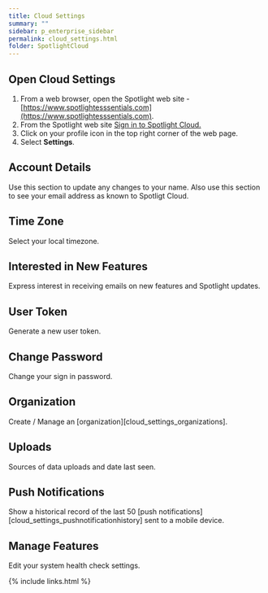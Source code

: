 ```yaml
---
title: Cloud Settings
summary: ""
sidebar: p_enterprise_sidebar
permalink: cloud_settings.html
folder: SpotlightCloud
---
```



## Open Cloud Settings

1. From a web browser, open the Spotlight web site - [https://www.spotlightesssentials.com](https://www.spotlightesssentials.com).
2. From the Spotlight web site [Sign in to Spotlight Cloud.](https://www.spotlightessentials.com/home/SignIn)
3. Click on your profile icon in the top right corner of the web page.
4. Select **Settings**.

## Account Details
Use this section to update any changes to your name. Also use this section to see your email address as known to Spotligt Cloud.

## Time Zone
Select your local timezone.

## Interested in New Features
Express interest in receiving emails on new features and Spotlight updates.

## User Token
Generate a new user token.

## Change Password
Change your sign in password.

## Organization
Create / Manage an [organization][cloud_settings_organizations].

## Uploads
Sources of data uploads and date last seen.

## Push Notifications
Show a historical record of the last 50 [push notifications][cloud_settings_pushnotificationhistory] sent to a mobile device.


## Manage Features
Edit your system health check settings.









{% include links.html %}

